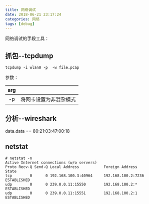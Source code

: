 ```yaml
---
title: 网络调试
date: 2018-06-21 23:17:24
categories: 网络
tags: [debug]
---
```


网络调试的手段工具：
<!--more-->


## 抓包--tcpdump

```
tcpdump -i wlan0 -p  -w file.pcap
```
参数：

| arg   |       |
| :---: | :----:|
| -p    |  将网卡设置为非混杂模式 |

## 分析--wireshark

data.data == 80:21:03:47:00:18


## netstat

```
# netstat -n
Active Internet connections (w/o servers)
Proto Recv-Q Send-Q Local Address           Foreign Address         State       
tcp        0      0 192.168.100.3:40964     192.168.100.2:7236      ESTABLISHED
udp        0      0 239.0.0.11:15550        192.168.100.2:*         ESTABLISHED
udp        0      0 239.0.0.11:15551        192.168.100.2:1         ESTABLISHED
```
